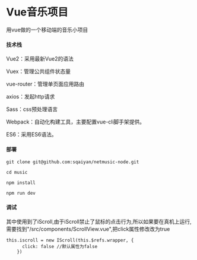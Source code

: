 # Vue音乐项目
用vue做的一个移动端的音乐小项目
#### 技术栈
Vue2：采用最新Vue2的语法

Vuex：管理公共组件状态量

vue-router：管理单页面应用路由

axios：发起http请求

Sass：css预处理语言

Webpack：自动化构建工具，主要配置vue-cli脚手架提供。

ES6：采用ES6语法。

#### 部署
```
git clone git@github.com:sqaiyan/netmusic-node.git

cd music

npm install 

npm run dev 
```
#### 调试
其中使用到了iScroll,由于iScroll禁止了鼠标的点击行为,所以如果要在真机上运行,需要找到"/src/components/ScrollView.vue",把click属性修改改为true
```
this.iscroll = new IScroll(this.$refs.wrapper, {
      click: false //默认属性为false
    })
```

